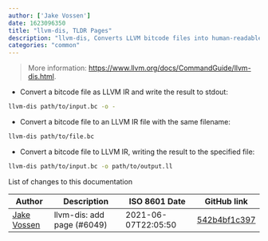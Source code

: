```yaml
---
author: ['Jake Vossen']
date: 1623096350
title: "llvm-dis, TLDR Pages"
description: "llvm-dis, Converts LLVM bitcode files into human-readable LLVM Intermediate Representation (IR)."
categories: "common"
---
```

> More information: <https://www.llvm.org/docs/CommandGuide/llvm-dis.html>.

- Convert a bitcode file as LLVM IR and write the result to stdout:

```bash
llvm-dis path/to/input.bc -o -
```

- Convert a bitcode file to an LLVM IR file with the same filename:

```bash
llvm-dis path/to/file.bc
```

- Convert a bitcode file to LLVM IR, writing the result to the specified file:

```bash
llvm-dis path/to/input.bc -o path/to/output.ll
```
List of changes to this documentation


Author | Description | ISO 8601 Date | GitHub link
------|-----|-----|-----
[Jake Vossen](mailto:jake@vossen.dev) | llvm-dis: add page (#6049) | 2021-06-07T22:05:50 | [542b4bf1c397](https://github.com/tldr-pages/tldr/commit/542b4bf1c3979862bac4950cc4934523c6004d57)

